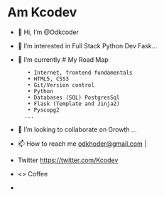  # Am Kcodev
  
- 👋 Hi, I’m @Odkcoder
- 👀 I’m interested in Full Stack Python Dev Fask...
- 🌱 I’m currently # My Road Map

         • Internet, frontend fundamentals
         • HTML5, CSS3
         • Git/Version control
         • Python
         • Databases (SQL) PostgresSql 
         • Flask (Template and Jinja2)
         • Pyscopg2
        ...
- 💞️ I’m looking to collaborate on Growth ...
- 📫 How to reach me odkhoder@gmail.com | 
-    Twitter https://twitter.com/Kcodev
- <> Coffee 
- 

<!---
Kcodev/Kcodev is a ✨ special ✨ repository because its `README.md` (this file) appears on your GitHub profile.
You can click the Preview link to take a look at your changes.
--->
